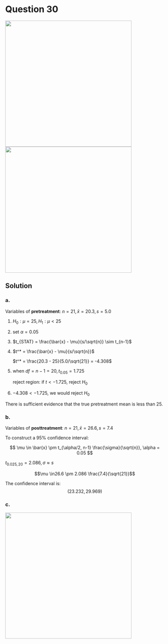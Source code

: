 # Question 30
<img src="https://github.com/user-attachments/assets/f7e5c023-cb4c-4327-94d6-6c0674b789a7" width="400">
<img src="https://github.com/user-attachments/assets/e1407370-86ee-4e29-bd91-75e880afb88b" width="400">

## Solution
### a.
Variables of **pretreatment**: $n = 21, \bar{x} = 20.3, s = 5.0$
1. $H_0: \mu = 25, H_1: \mu < 25$
2. set $\alpha = 0.05$
3. $t_{STAT} = \frac{\bar{x} - \mu}{s/\sqrt{n}} \sim t_{n-1}$
4. $t^* = \frac{\bar{x} - \mu}{s/\sqrt{n}}$

    $t^* = \frac{20.3 - 25}{5.0/\sqrt{21}} = -4.308$
5. when $df = n-1 =20, t_{0.05}=1.725$

    reject region: if $t < -1.725$, reject $H_0$

6. $-4.308 < -1.725$, we would reject $H_0$

There is sufficient evidence that the true pretreatment mean is less than 25.

### b.
Variables of **posttreatment**: $n = 21, \bar{x} = 26.6, s = 7.4$

To construct a 95% confidence interval:

$$
\mu \in \bar{x} \pm t_{\alpha/2, n-1} \frac{\sigma}{\sqrt{n}}, \alpha = 0.05
$$

$t_{0.025,20} = 2.086, \sigma \approx s$

$$\mu \in26.6 \pm 2.086 \frac{7.4}{\sqrt{21}}$$

The confidence interval is:
$$(23.232, 29.969)$$

### c.
<img src="https://github.com/user-attachments/assets/64f0b5c9-0363-4edf-9b68-0bda41b3aac6" width = "400">
